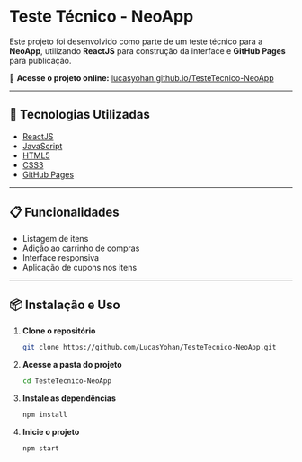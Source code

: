# Teste Técnico - NeoApp

Este projeto foi desenvolvido como parte de um teste técnico para a **NeoApp**, utilizando **ReactJS** para construção da interface e **GitHub Pages** para publicação.

🔗 **Acesse o projeto online:** [lucasyohan.github.io/TesteTecnico-NeoApp](https://lucasyohan.github.io/TesteTecnico-NeoApp/)

---

## 🚀 Tecnologias Utilizadas

- [ReactJS](https://reactjs.org/)
- [JavaScript](https://developer.mozilla.org/pt-BR/docs/Web/JavaScript)
- [HTML5](https://developer.mozilla.org/pt-BR/docs/Web/HTML)
- [CSS3](https://developer.mozilla.org/pt-BR/docs/Web/CSS)
- [GitHub Pages](https://pages.github.com/)

---

## 📋 Funcionalidades

- Listagem de itens
- Adição ao carrinho de compras
- Interface responsiva
- Aplicação de cupons nos itens

---

## 📦 Instalação e Uso

1. **Clone o repositório**
   ```bash
   git clone https://github.com/LucasYohan/TesteTecnico-NeoApp.git

2. **Acesse a pasta do projeto**
   ```bash
   cd TesteTecnico-NeoApp

1. **Instale as dependências**
   ```bash
   npm install

4. **Inicie o projeto**
   ```bash
   npm start
